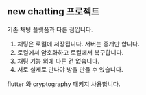 ## new chatting 프로젝트
기존 채팅 플랫폼과 다른 점입니다.

1. 채팅은 로컬에 저장됩니다. 서버는 중개만 합니다.
2. 로컬에서 암호화하고 로컬에서 복구합니다.
3. 채팅 기능 외에 다른 건 없습니다.
4. 서로 실제로 만나야 방을 만들 수 있습니다.

flutter 와 cryptography 패키지 사용합니다.
